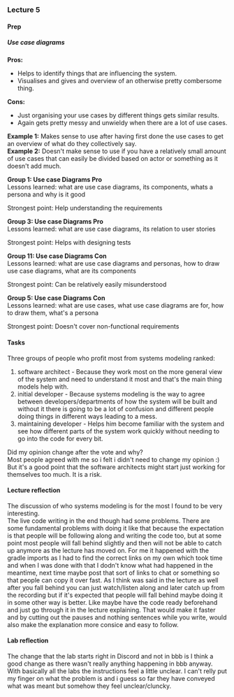### Lecture 5
#### Prep
##### Use case diagrams
**Pros:**
* Helps to identify things that are influencing the system.
* Visualises and gives and overview of an otherwise pretty combersome thing.<br>

**Cons:**
* Just organising your use cases by different things gets similar results.
* Again gets pretty messy and unwieldy when there are a lot of use cases. <br>

**Example 1:** Makes sense to use after having first done the use cases to get an overview of what do they collectively say. <br>
**Example 2:** Doesn't make sense to use if you have a relatively small amount of use cases that can easily be divided based on actor or something as it doesn't add much. <br>

**Group 1: Use case Diagrams Pro** <br>
Lessons learned: what are use case diagrams, its components, whats a persona and why is it good <br>

Strongest point: Help understanding the requirements

**Group 3: Use case Diagrams Pro** <br>
Lessons learned: what are use case diagrams, its relation to user stories <br>

Strongest point: Helps with designing tests

**Group 11: Use case Diagrams Con** <br>
Lessons learned: what are use case diagrams and personas, how to draw use case diagrams, what are its components<br>

Strongest point: Can be relatively easily misunderstood

**Group 5: Use case Diagrams Con** <br>
Lessons learned: what are use cases, what use case diagrams are for, how to draw them, what's a persona<br>

Strongest point: Doesn't cover non-functional requirements


#### Tasks
Three groups of people who profit most from systems modeling ranked:<br>
1. software architect - Because they work most on the more general view of the system and need to
understand it most and that's the main thing models help with.<br>
2. initial developer - Because systems modeling is the way to agree between developers/departments
of how the system will be built and without it there is going to be a lot of confusion and different
people doing things in different ways leading to a mess.<br>
3. maintaining developer - Helps him become familiar with the system and see how different parts
of the system work quickly without needing to go into the code for every bit.<br>

Did my opinion change after the vote and why?<br>
Most people agreed with me so i felt i didn't need to change my opinion :) <br>
But it's a good point that the software architects might start just working for themselves too much. It is a risk.<br>

#### Lecture reflection
The discussion of who systems modeling is for the most I found to be very interesting.<br>
The live code writing in the end though had some problems. There are some fundamental problems with doing it like that because the expectation is
that people will be following along and writing the code too, but at some point most people will fall behind slightly and then will not be
able to catch up anymore as the lecture has moved on. For me it happened with the gradle imports as I had to find the correct links on my own
which took time and when I was done with that I dodn't know what had happened in the meantime, next time maybe post that sort of links to chat
or something so that people can copy it over fast. As I think was said in the lecture as well after you fall behind you can just watch/listen
along and later catch up from the recording but if it's expected that people will fall behind maybe doing it in some other way is better. Like
maybe have the code ready beforehand and just go through it in the lecture explaining. That would make it faster and by cutting out the pauses
and nothing sentences while you write, would also make the explanation more consice and easy to follow.

#### Lab reflection
The change that the lab starts right in Discord and not in bbb is I think a good change as there wasn't really anything happening
in bbb anyway.<br>
With basically all the labs the instructions feel a little unclear. I can't relly put my finger on what the problem is and i guess so far they have conveyed
what was meant but somehow they feel unclear/cluncky. 
